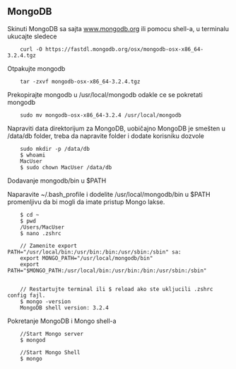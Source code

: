## MongoDB

Skinuti MongoDB sa sajta www.mongodb.org ili pomocu shell-a, u terminalu ukucajte sledece

        curl -O https://fastdl.mongodb.org/osx/mongodb-osx-x86_64-3.2.4.tgz

Otpakujte mongodb

        tar -zxvf mongodb-osx-x86_64-3.2.4.tgz

Prekopirajte mongodb u /usr/local/mongodb odakle ce se pokretati mongodb

        sudo mv mongodb-osx-x86_64-3.2.4 /usr/local/mongodb

Napraviti data direktorijum za MongoDB, uobičajno MongoDB je smešten u /data/db folder, treba da napravite folder i dodate korisniku dozvole

        sudo mkdir -p /data/db
        $ whoami
        MacUser
        $ sudo chown MacUser /data/db

Dodavanje mongodb/bin u $PATH

Naparavite ~/.bash_profile i dodelite /usr/local/mongodb/bin u $PATH promenljivu da bi mogli da imate pristup Mongo lakse.

        $ cd ~
        $ pwd
        /Users/MacUser
        $ nano .zshrc

        // Zamenite export PATH="/usr/local/bin:/usr/bin:/bin:/usr/sbin:/sbin" sa:
        export MONGO_PATH="/usr/local/mongodb/bin"
        export PATH="$MONGO_PATH:/usr/local/bin:/usr/bin:/bin:/usr/sbin:/sbin"


        // Restartujte terminal ili $ reload ako ste ukljucili .zshrc config fajl.
        $ mongo -version
        MongoDB shell version: 3.2.4


Pokretanje MongoDB i Mongo shell-a

        //Start Mongo server
        $ mongod

        //Start Mongo Shell
        $ mongo
